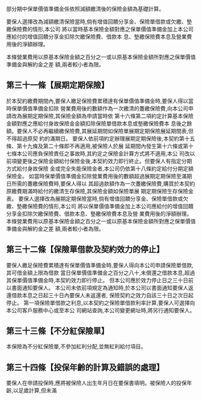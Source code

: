 部分期中保單價值準備金係依照減額繳清後的保險金額為基礎計算。

要保人選擇改為減額繳清保險當時,倘有增值回饋分享金、保險單借款或欠繳、墊繳保險費的情形,本公司 將以當時基本保險金額對應之保單價值準備金加上本公司應給付的增值回饋分享金扣除欠繳保險費、借款本 息、墊繳保險費本息及營業費用後的淨額辦理。

本條營業費用以原基本保險金額之百分之一或以原基本保險金額所對應之保單價值準備金與解約金之差 額,兩者較小者為限。

## 第三十一條【展期定期保險】

於本契約繳費期間內,要保人繳足保險費累積達有保單價值準備金時,要保人得以當時保單價值準備金扣除 營業費用後的數額作為一次繳清的躉繳保險費,向本公司申請改為展期定期保險,其保險金額為申請當時依 第十六條第二項約定計算基本保險金額對應之應給付身故保險金金額扣除保險單借款本息或墊繳保險費本 息後之餘額。要保人不必再繼續繳保險費,其展延期間如保險單展期定期保險展延期間表,但不得超過原契 約的滿期日。 要保人依前項約定辦理展期定期保險後,本契約第十五條、第十九條及第二十條即不再適用,被保險人於展 延期間內發生第十六條或第十七條本公司應負保險責任之事故時,其約定之保險金計算方式將不適用,本公 司改以前項變更後之保險金額給付保險金後,本契約效力即行終止。但要保人有指定分期方式給付身故保險 金或完全失能保險金者,本公司仍依第十八條約定給付分期定額保險金。 如當時保單價值準備金扣除營業費用後的數額超過展期定期保險至滿期日所需的躉繳保險費時,要保人得以 其超過款額作為一次躉繳保險費,購買於本契約原繳費期滿時給付的繳清生存保險,其保險金額如保險單展 期定期保險生存保險金表。 要保人選擇改為展期定期保險當時,倘有增值回饋分享金、保險單借款或欠繳、墊繳保險費的情形,本公司 將以保單價值準備金加上本公司應給付的增值回饋分享金扣除欠繳保險費、借款本息、墊繳保險費本息及營 業費用後的淨額辦理。 本條營業費用以原基本保險金額之百分之一或以原基本保險金額所對應之保單價值準備金與解約金之差 額,兩者較小者為限。

## 第三十二條【保險單借款及契約效力的停止】

要保人繳足保險費累積達有保單價值準備金時,要保人得向本公司申請保險單借款,其可借金額上限為借款 當日保單價值準備金之百分之八十,未償還之借款本息,超過其保單價值準備金時,本契約效力即行停止。 但本公司應於效力停止日之三十日前以書面通知要保人。 本公司未依前項規定為通知時,於本公司以書面通知要保人返還借款本息之日起三十日內要保人未返還者, 保險契約之效力自該三十日之次日起停止。 第一項保險單借款之利息,以本契約之保險單借款利率計算,要保人可選擇向本公司客戶服務中心或至本公 司網站查詢,本公司變更網址時,將另行通知要保人。

## 第三十三條【不分紅保險單】

本保險為不分紅保險單,不參加紅利分配,並無紅利給付項目。

## 第三十四條【投保年齡的計算及錯誤的處理】

要保人在申請投保時,應將被保險人出生年月日在要保書填明。被保險人的投保年齡,以足歲計算,但未滿